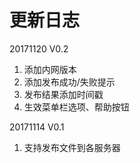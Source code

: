 # 更新日志

20171120 V0.2
1. 添加内网版本 
2. 添加发布成功/失败提示
3. 发布结果添加时间戳
4. 生效菜单栏选项、帮助按钮 

20171114 V0.1
1. 支持发布文件到各服务器